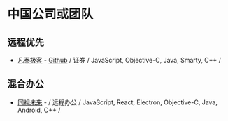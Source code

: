 # 中国公司或团队

## 远程优先
- [凡泰极客](https://www.finogeeks.com/) - [Github](https://github.com/finogeeks) / 证券 /  JavaScript, Objective-C, Java, Smarty, C++ / 


## 混合办公
- [同视未来](https://www.tosee.cn/) - / 远程办公 /  JavaScript, React, Electron, Objective-C, Java, Android, C++ / 

